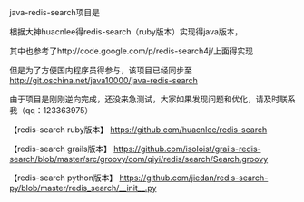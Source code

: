 

java-redis-search项目是

根据大神huacnlee得redis-search（ruby版本）实现得java版本，

其中也参考了http://code.google.com/p/redis-search4j/上面得实现

但是为了方便国内程序员得参与，该项目已经同步至 http://git.oschina.net/java10000/java-redis-search

由于项目是刚刚逆向完成，还没来急测试，大家如果发现问题和优化，请及时联系我（qq：123363975）

【redis-search ruby版本】
https://github.com/huacnlee/redis-search

【redis-search grails版本】
https://github.com/isoloist/grails-redis-search/blob/master/src/groovy/com/qiyi/redis/search/Search.groovy

【redis-search python版本】
https://github.com/jiedan/redis-search-py/blob/master/redis_search/__init__.py

